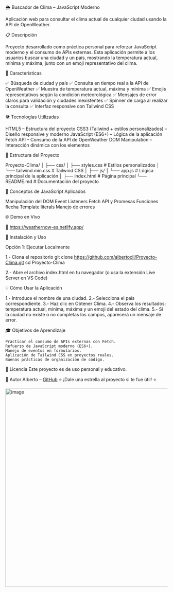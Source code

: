 🌦️ Buscador de Clima – JavaScript Moderno

Aplicación web para consultar el clima actual de cualquier ciudad usando la API de OpenWeather.

📋 Descripción

Proyecto desarrollado como práctica personal para reforzar JavaScript moderno y el consumo de APIs externas.
Esta aplicación permite a los usuarios buscar una ciudad y un país, mostrando la temperatura actual, mínima y máxima, junto con un emoji representativo del clima.

🚀 Características

✅ Búsqueda de ciudad y país
✅ Consulta en tiempo real a la API de OpenWeather
✅ Muestra de temperatura actual, máxima y mínima
✅ Emojis representativos según la condición meteorológica
✅ Mensajes de error claros para validación y ciudades inexistentes
✅ Spinner de carga al realizar la consulta
✅ Interfaz responsive con Tailwind CSS

🛠️ Tecnologías Utilizadas

HTML5 – Estructura del proyecto
CSS3 (Tailwind + estilos personalizados) – Diseño responsive y moderno
JavaScript (ES6+) – Lógica de la aplicación
Fetch API – Consumo de la API de OpenWeather
DOM Manipulation – Interacción dinámica con los elementos

📁 Estructura del Proyecto

Proyecto-Clima/
│
├── css/
│   ├── styles.css       # Estilos personalizados
│   └── tailwind.min.css # Tailwind CSS
│
├── js/
│   └── app.js           # Lógica principal de la aplicación
│
├── index.html           # Página principal
└── README.md            # Documentación del proyecto

🎯 Conceptos de JavaScript Aplicados

Manipulación del DOM
Event Listeners
Fetch API y Promesas
Funciones flecha
Template literals
Manejo de errores

🌐 Demo en Vivo

🔗 https://weathernow-es.netlify.app/

🚀 Instalación y Uso

Opción 1: Ejecutar Localmente

1.- Clona el repositorio
    git clone https://github.com/albertocll/Proyecto-Clima.git
    cd Proyecto-Clima

2.- Abre el archivo index.html en tu navegador
    (o usa la extensión Live Server en VS Code)

💡 Cómo Usar la Aplicación

1.- Introduce el nombre de una ciudad.
2.- Selecciona el país correspondiente.
3.- Haz clic en Obtener Clima.
4.- Observa los resultados: temperatura actual, mínima, máxima y un emoji del estado del clima.
5.- Si la ciudad no existe o no completas los campos, aparecerá un mensaje de error.

🎓 Objetivos de Aprendizaje

    Practicar el consumo de APIs externas con Fetch.
    Refuerzo de JavaScript moderno (ES6+).
    Manejo de eventos en formularios.
    Aplicación de Tailwind CSS en proyectos reales.
    Buenas prácticas de organización de código.

📄 Licencia
Este proyecto es de uso personal y educativo.

👤 Autor
Alberto – [GitHub](https://github.com/albertocll)
⭐ ¡Dale una estrella al proyecto si te fue útil! ⭐

<img width="688" height="617" alt="image" src="https://github.com/user-attachments/assets/9b65b805-ffc6-4090-b387-407aa971d9a2" />
